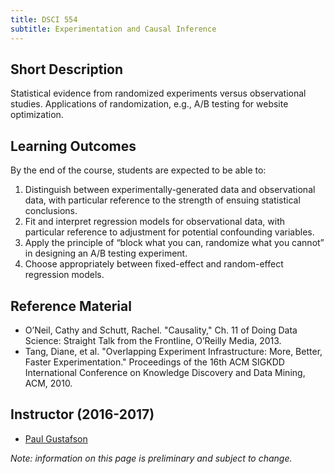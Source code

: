 ```yaml
---
title: DSCI 554
subtitle: Experimentation and Causal Inference
---
```


## Short Description
Statistical evidence from randomized experiments versus observational studies. Applications of randomization, e.g., A/B testing for website optimization.

## Learning Outcomes
By the end of the course, students are expected to be able to:

1. Distinguish between experimentally-generated data and observational data, with particular reference to the strength of ensuing statistical conclusions.
2. Fit and interpret regression models for observational data, with particular reference to adjustment for potential confounding variables. 
3. Apply the principle of “block what you can, randomize what you cannot” in designing an A/B testing experiment.
4. Choose appropriately between fixed-effect and random-effect regression models.

## Reference Material
* O’Neil, Cathy and Schutt, Rachel. "Causality," Ch. 11 of Doing Data Science: Straight Talk from the Frontline, O’Reilly Media, 2013.
* Tang, Diane, et al. "Overlapping Experiment Infrastructure: More, Better, Faster Experimentation." Proceedings of the 16th ACM SIGKDD International Conference on Knowledge Discovery and Data Mining, ACM, 2010.

## Instructor (2016-2017)
* [Paul Gustafson](http://www.stat.ubc.ca/~gustaf/)

_Note: information on this page is preliminary and subject to change._
